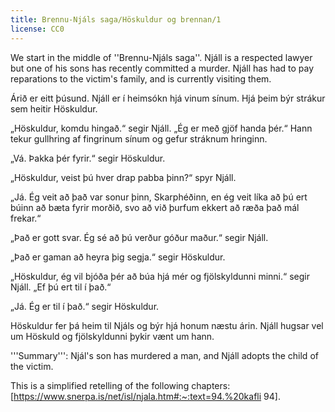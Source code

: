 ```yaml
---
title: Brennu-Njáls saga/Höskuldur og brennan/1
license: CC0
---
```


We start in the middle of ''Brennu-Njáls saga''. Njáll is a respected lawyer but one of his sons has recently committed a murder. Njáll has had to pay reparations to the victim's family, and is currently visiting them.

<Book audio="Njáls saga hluti 1.mp3">
Árið er eitt þúsund. Njáll er í heimsókn hjá vinum sínum. Hjá þeim býr strákur sem heitir Höskuldur.

„Höskuldur, komdu hingað.“ segir Njáll. „Ég er með gjöf handa þér.“ Hann tekur gullhring af fingrinum sínum og gefur stráknum hringinn.

„Vá. Þakka þér fyrir.“ segir Höskuldur.

„Höskuldur, veist þú hver drap pabba þinn?“ spyr Njáll.

„Já. Ég veit að það var sonur þinn, Skarphéðinn, en ég veit líka að þú ert búinn að bæta fyrir morðið, svo að við þurfum ekkert að ræða það mál frekar.“

„Það er gott svar. Ég sé að þú verður góður maður.“ segir Njáll.

„Það er gaman að heyra þig segja.“ segir Höskuldur.

„Höskuldur, ég vil bjóða þér að búa hjá mér og fjölskyldunni minni.“ segir Njáll. „Ef þú ert til í það.“

„Já. Ég er til í það.“ segir Höskuldur.

Höskuldur fer þá heim til Njáls og býr hjá honum næstu árin. Njáll hugsar vel um Höskuld og fjölskyldunni þykir vænt um hann.

</Book>

<div class=notes>
'''Summary''': Njál's son has murdered a man, and Njáll adopts the child of the victim.

This is a simplified retelling of the following chapters: [https://www.snerpa.is/net/isl/njala.htm#:~:text=94.%20kafli 94].
</div>

